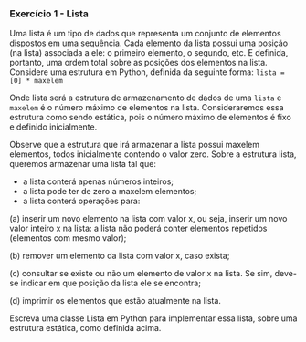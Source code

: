 ### Exercício 1 - Lista

Uma lista é um tipo de dados que representa um conjunto de elementos dispostos em uma sequência.
Cada elemento da lista possui uma posição (na lista) associada a ele: o primeiro elemento, o segundo, etc.
E definida, portanto, uma ordem total sobre as posições dos elementos na lista.
Considere uma estrutura em Python, definida da seguinte forma:
```lista = [0] * maxelem```

Onde lista será a estrutura de armazenamento de dados de uma `lista` e `maxelem` é o número máximo de elementos na lista. Consideraremos essa estrutura como sendo estática, pois o número máximo de elementos é fixo e definido inicialmente.

Observe que a estrutura que irá armazenar a lista possui maxelem elementos, todos inicialmente contendo o valor zero. Sobre a estrutura lista, queremos armazenar uma lista tal que:

- a lista conterá apenas números inteiros;
- a lista pode ter de zero a maxelem elementos;
- a lista conterá operações para:

(a) inserir um novo elemento na lista com valor x, ou seja, inserir um novo valor inteiro x na lista: a lista não poderá conter elementos repetidos (elementos com mesmo valor);

(b) remover um elemento da lista com valor x, caso exista;

(c) consultar se existe ou não um elemento de valor x na lista. Se sim, deve-se indicar em que posição da lista ele se encontra;

(d) imprimir os elementos que estão atualmente na lista.

Escreva uma classe Lista em Python para implementar essa lista, sobre uma estrutura estática, como definida acima.